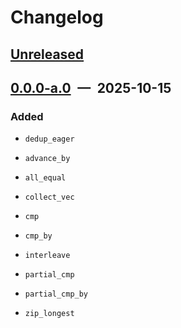 # Changelog

## [Unreleased]

## [0.0.0-a.0] — 2025-10-15

### Added

- `dedup_eager`

- `advance_by`

- `all_equal`

- `collect_vec`

- `cmp`

- `cmp_by`

- `interleave`

- `partial_cmp`

- `partial_cmp_by`

- `zip_longest`

[unreleased]: https://github.com/parrrate/ruchei/compare/ruchei-itertools/0.0.0-a.0...HEAD
[0.0.0-a.0]: https://github.com/parrrate/ruchei/releases/tag/ruchei-itertools/0.0.0-a.0
